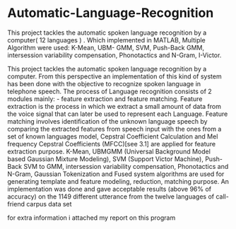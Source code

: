 # Automatic-Language-Recognition
This project tackles the automatic spoken language recognition by a computer( 12 languages ) . Which implemented in MATLAB, Multiple Algorithm were used: K-Mean, UBM- GMM, SVM, Push-Back GMM, intersession variability compensation, Phonotactics and N-Gram, I-Victor.

This project tackles the automatic spoken language recognition by a computer. From this
perspective an implementation of this kind of system has been done with the objective to
recognize spoken language in telephone speech. The process of Language recognition consists
of 2 modules mainly: - feature extraction and feature matching. Feature extraction is the
process in which we extract a small amount of data from the voice signal that can later be used
to represent each Language. Feature matching involves identification of the unknown
language speech by comparing the extracted features from speech input with the ones from a
set of known languages model, Cepstral Coefficient Calculation and Mel frequency Cepstral
Coefficients (MFCC)[see 3.1] are applied for feature extraction purpose. K-Mean, UBMGMM
(Universal Background Model based Gaussian Mixture Modeling), SVM (Support
Victor Machine), Push-Back SVM to GMM, intersession variability compensation,
Phonotactics and N-Gram, Gaussian Tokenization and Fused system algorithms are used for
generating template and feature modeling, reduction, matching purpose.
An implementation was done and gave acceptable results (above 96% of accuracy) on the
1149 different utterance from the twelve languages of call-friend carpus data set

for extra information i attached my report on this program 
